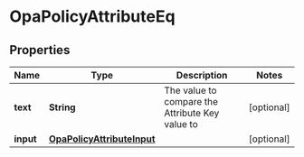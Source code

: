 

# OpaPolicyAttributeEq


## Properties

| Name | Type | Description | Notes |
|------------ | ------------- | ------------- | -------------|
|**text** | **String** | The value to compare the Attribute Key value to |  [optional] |
|**input** | [**OpaPolicyAttributeInput**](OpaPolicyAttributeInput.md) |  |  [optional] |



